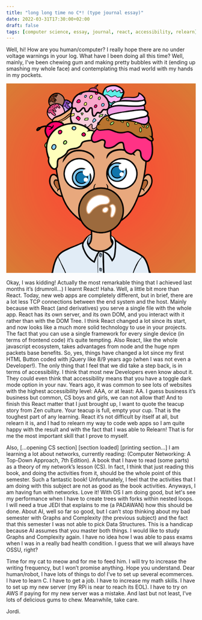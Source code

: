 ```yaml
---
title: "long long time no C*! (type journal essay)"
date: 2022-03-31T17:30:00+02:00
draft: false
tags: [computer science, essay, journal, react, accessibility, relearn]
---
```


Well, hi! How are you human/computer? I really hope there are no under voltage warnings in your log. What have I been doing all this time? Well, mainly, I've been chewing gum and making pretty bubbles with it (ending up smashing my whole face) and contemplating this mad world with my hands in my pockets.

![A funny kid with a giant bubble gum on his mouth](/images/post02/bubblegumkid.png)

Okay, I was kidding! Actually the most remarkable thing that I achieved last months it’s (drumroll…) I learnt React! Haha. Well, a little bit more than React. Today, new web apps are completely different, but in brief, there are a lot less TCP connections between the end system and the host. Mainly because with React (and derivatives) you serve a single file with the whole app. React has its own server, and its own DOM, and you interact with it rather than with the DOM Tree. I think React changed a lot since its start, and now looks like a much more solid technology to use in your projects. The fact that you can use a single framework for every single device (in terms of frontend code) it’s quite tempting. Also React, like the whole javascript ecosystem, takes advantages from node and the huge npm packets base benefits. So, yes, things have changed a lot since my first HTML Button coded with jQuery like 8/9 years ago (when I was not even a Developer!). The only thing that I feel that we did take a step back, is in terms of accessibility. I think that most new Developers even know about it. They could even think that accessibility means that you have a toggle dark mode option in your nav. Years ago, it was common to see lots of websites with the highest accessibility level: AAA, or at least: AA. I guess business it’s business but common, CS boys and girls, we can not allow that! And to finish this React matter that I just brought up, I want to quote the teacup story from Zen culture. Your teacup is full, empty your cup. That is the toughest part of any learning. React it’s not difficult by itself at all, but relearn it is, and I had to relearn my way to code web apps so I am quite happy with the result and with the fact that I was able to Relearn! That is for me the most important skill that I prove to myself.  

Also, [...opening CS section] [section loaded] [printing section…] I am learning a lot about networks, currently reading: (Computer Networking: A Top-Down Approach, 7th Edition). A book that I have to read (some parts) as a theory of my network’s lesson (CS). In fact, I think that just reading this book, and doing the activities from it, should be the whole point of this semester. Such a fantastic book! Unfortunately, I feel that the activities that I am doing with this subject are not as good as the book activities. Anyways, I am having fun with networks. Love it! With OS I am doing good, but let's see my performance when I have to create trees with forks within nested loops. I will need a true JEDI that explains to me (a PADAWAN) how this should be done. About AI, well so far so good, but I can’t stop thinking about my bad semester with Graphs and Complexity (the previous subject) and the fact that this semester I was not able to pick Data Structures. This is a handicap because AI assumes that you master both things. I would like to study Graphs and Complexity again. I have no idea how I was able to pass exams when I was in a really bad health condition. I guess that we will always have OSSU, right?

Time for my cat to meow and for me to feed him. I will try to increase the writing frequency, but I won’t promise anything. Hope you understand. Dear human/robot, I have lots of things to do! I’ve to set up several ecommerces. I have to learn C. I have to get a job. I have to increase my math skills. I have to set up my new server (my RPi is near to reach its EOL). I have to try on AWS if paying for my new server was a mistake. And last but not least, I’ve lots of delicious gums to chew. Meanwhile, take care.

Jordi.
